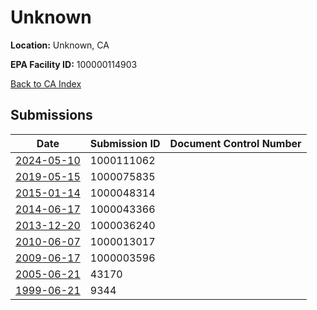 # Unknown

**Location:** Unknown, CA

**EPA Facility ID:** 100000114903

[Back to CA Index](../../index.md)

## Submissions

| Date | Submission ID | Document Control Number |
|------|--------------|-------------------------|
| [2024-05-10](submissions/1000111062.md) | 1000111062 |  |
| [2019-05-15](submissions/1000075835.md) | 1000075835 |  |
| [2015-01-14](submissions/1000048314.md) | 1000048314 |  |
| [2014-06-17](submissions/1000043366.md) | 1000043366 |  |
| [2013-12-20](submissions/1000036240.md) | 1000036240 |  |
| [2010-06-07](submissions/1000013017.md) | 1000013017 |  |
| [2009-06-17](submissions/1000003596.md) | 1000003596 |  |
| [2005-06-21](submissions/43170.md) | 43170 |  |
| [1999-06-21](submissions/9344.md) | 9344 |  |
